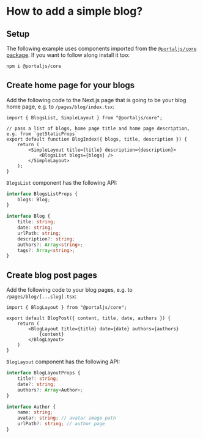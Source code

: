 # How to add a simple blog?

## Setup

The following example uses components imported from the [`@portaljs/core` package](https://www.npmjs.com/package/@portaljs/core). If you want to follow along install it too:

```sh
npm i @portaljs/core
```

## Create home page for your blogs

Add the following code to the Next.js page that is going to be your blog home page, e.g. to `/pages/blog/index.tsx`:

```tsx
import { BlogsList, SimpleLayout } from "@portaljs/core";

// pass a list of blogs, home page title and home page description, e.g. from `getStaticProps`
export default function BlogIndex({ blogs, title, description }) {
    return (
        <SimpleLayout title={title} description={description}>
            <BlogsList blogs={blogs} />
        </SimpleLayout>
    );
}
```

`BlogsList` component has the following API:

```ts
interface BlogsListProps {
	blogs: Blog;
}

interface Blog {
	title: string;
	date: string;
	urlPath: string;
	description?: string;
	authors?: Array<string>;
	tags?: Array<string>;	
}
```

## Create blog post pages

Add the following code to your blog pages, e.g. to `/pages/blog/[...slug].tsx`:

```tsx
import { BlogLayout } from "@portaljs/core";

export default BlogPost({ content, title, date, authors }) {
	return (
		<BlogLayout title={title} date={date} authors={authors}
			{content}
		</BlogLayout>
	)	
}
```

`BlogLayout` component has the following API:

```ts
interface BlogLayoutProps {
	title?: string;
	date?: string;
	authors?: Array<Author>;
}

interface Author {
	name: string;
	avatar: string; // avatar image path
	urlPath?: string; // author page
}
```

